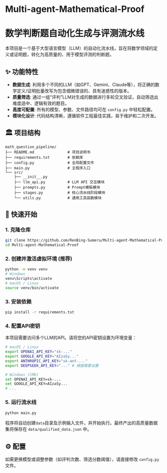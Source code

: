 # Multi-agent-Mathematical-Proof

# 数学判断题自动化生成与评测流水线

本项目是一个基于大型语言模型（LLM）的自动化流水线，旨在将数学领域的定义或证明题，转化为高质量的、用于模型评测的判断题。

## ✨ 功能特性

- **数据生成**: 利用多个不同的LLM（如GPT、Gemini、Claude等），将正确的数学定义/证明批量改写为包含细微错误的、具有迷惑性的版本。
- **质量筛选**: 通过一组“评判”LLM对生成的数据进行多轮交叉验证，自动筛选出难度适中、逻辑有效的题目。
- **高度可配置**: 所有的模型、参数、文件路径均可在 `config.py` 中轻松配置。
- **模块化设计**: 代码结构清晰，遵循软件工程最佳实践，易于维护和二次开发。

## 🏛️ 项目结构

```
math_question_pipeline/
├── README.md               # 项目说明书
├── requirements.txt        # 依赖库
├── config.py               # 全局配置文件
├── main.py                 # 主程序入口
└── src/
    ├── __init__.py
    ├── llm_api.py          # LLM API 交互模块
    ├── prompts.py          # Prompt模板模块
    ├── stages.py           # 核心流水线阶段模块
    └── utils.py            # 通用工具函数模块
```

## 🚀 快速开始

### 1. 克隆仓库

```bash
git clone https://github.com/RenBing-Sumeru/Multi-agent-Mathematical-Proof.git
cd Multi-agent-Mathematical-Proof
```

### 2. 创建并激活虚拟环境 (推荐)

```bash
python -m venv venv
# Windows
venv\Scripts\activate
# macOS / Linux
source venv/bin/activate
```

### 3. 安装依赖

```bash
pip install -r requirements.txt
```

### 4. 配置API密钥

本项目需要访问多个LLM的API。请将您的API密钥设置为环境变量：

```bash
# macOS / Linux
export OPENAI_API_KEY="sk-..."
export GOOGLE_API_KEY="AIzaSy..."
export ANTHROPIC_API_KEY="sk-ant-..."
export DEEPSEEK_API_KEY="..." # 根据需要设置

# Windows (CMD)
set OPENAI_API_KEY=sk-...
set GOOGLE_API_KEY=AIzaSy...
# ...
```

### 5. 运行流水线

```bash
python main.py
```

程序将自动创建`data`目录及示例输入文件，并开始执行。最终产出的高质量数据集将保存在 `data/qualified_data.json` 中。

## ⚙️ 配置

如需更换模型或调整参数（如评判次数、筛选分数阈值），请直接修改 `config.py` 文件。